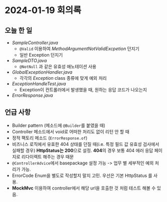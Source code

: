 # 2024-01-19 회의록

## 오늘 한 일
- *SampleController.java* 
    - `@Valid` 이용하여 *MethodArgumentNotValidExcpetion* 던지기
    - 일반 Exception 던지기
- *SampleDTO.java* 
    - `@NotNull` 과 같은 유효성 애노테이션 사용
- *GlobalExceptionHandler.java* 
    - 각각의 *Exception* class 종류에 맞게 예외 처리
- *ExceptionHandleTest.java* 
    - Exception이 컨트롤러에서 발생했을 때, 원하는 응답 코드가 나오는지
- *ErrorResponse.java*

## 언급 사항
- Builder pattern (메소드에 `@Builder`를 붙였을 때)
- Controller 메소드에서 void로 어떠한 처리도 없이 리턴 안 할 때
- 정적 팩토리 메소드 (`ErrorResponse.of`)
- 비즈니스 로직에서 유효한 404 상태를 던질 때(i.e. 특정 필드 값 유효성 검사에서 실패할 경우) **HttpStatus는 200**으로 설정.
  **404**의 경우 보통 404 에러 응답 페이지로 리다이렉트 해주는 경우 때문
- `@ControllerAdvice`에서 basepackage 설정 가능 -> 업무 별 세부적인 예외 처리가 가능.
- ErrorCode Enum을 별도로 작성할지 말지 고민. 우선은 기본 HttpStatus 를 사용.
- **MockMvc** 이용하여 controller에서 해당 url을 호출한 것 처럼 테스트 해볼 수 있음.
 
